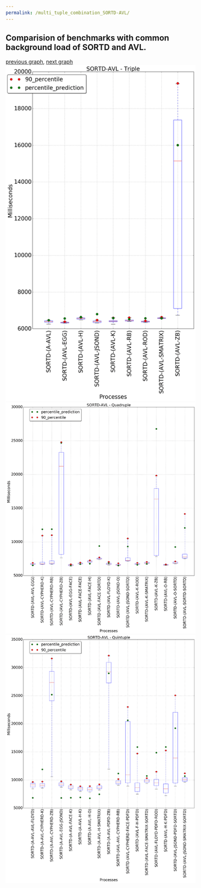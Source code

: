 ```yaml
---
permalink: /multi_tuple_combination_SORTD-AVL/
---
```



## Comparision of benchmarks with common background load of SORTD and AVL.

[previous graph](../multi_tuple_combination_SMATRIX-ZB/), [next graph](../multi_tuple_combination_SORTD-A/)
![graph figure](./images/triple/SORTD/SORTD-AVL_box.png)![graph figure](./images/quadruple/SORTD/SORTD-AVL_box.png)![graph figure](./images/quintuple/SORTD/SORTD-AVL_box.png)